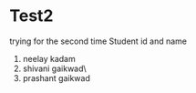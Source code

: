 # Test2
trying for the second time
Student id and name
1. neelay kadam
2. shivani gaikwad\
3. prashant gaikwad
